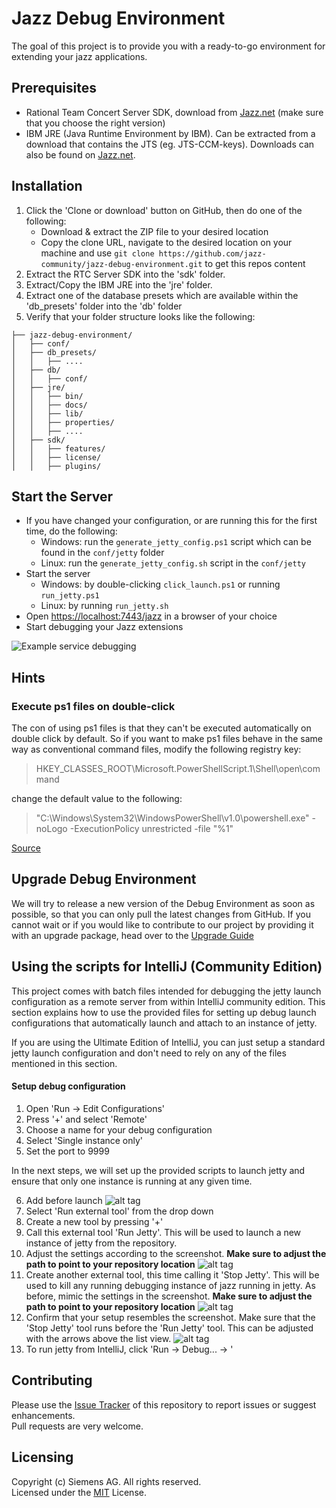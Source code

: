 # Jazz Debug Environment
The goal of this project is to provide you with a ready-to-go environment for extending your jazz applications.

## Prerequisites
 - Rational Team Concert Server SDK, download from [Jazz.net](https://jazz.net/downloads/rational-team-concert/) (make sure that you choose the right version)
 - IBM JRE (Java Runtime Environment by IBM). Can be extracted from a download that contains the JTS (eg. JTS-CCM-keys). Downloads can also be found on [Jazz.net](https://jazz.net/downloads/rational-team-concert/).

## Installation
 1. Click the 'Clone or download' button on GitHub, then do one of the following:
    - Download & extract the ZIP file to your desired location
    - Copy the clone URL, navigate to the desired location on your machine and use `git clone https://github.com/jazz-community/jazz-debug-environment.git` to get this repos content
 2. Extract the RTC Server SDK into the 'sdk' folder.
 3. Extract/Copy the IBM JRE into the 'jre' folder.
 4. Extract one of the database presets which are available within the 'db_presets' folder into the 'db' folder
 5. Verify that your folder structure looks like the following:

```
├── jazz-debug-environment/
│   ├── conf/
│   ├── db_presets/
│   │   ├── ....
│   ├── db/
│   │   ├── conf/
│   ├── jre/
│   │   ├── bin/
│   │   ├── docs/
│   │   ├── lib/
│   │   ├── properties/
│   │   ├── ....
│   ├── sdk/
│   │   ├── features/
│   │   ├── license/
│   │   ├── plugins/
```

## Start the Server
 - If you have changed your configuration, or are running this for the first time, do the following:
    * Windows: run the `generate_jetty_config.ps1` script which can be found in the `conf/jetty` folder
    * Linux: run the `generate_jetty_config.sh` script in the `conf/jetty`
 - Start the server 
    * Windows: by double-clicking `click_launch.ps1` or running `run_jetty.ps1`
    * Linux: by running `run_jetty.sh`
 - Open [https://localhost:7443/jazz](https://localhost:7443/jazz) in a browser of your choice
 - Start debugging your Jazz extensions

![Example service debugging](https://github.com/jazz-community/jazz-debug-environment/blob/master/docs/images/debugging-services.png)

## Hints
### Execute ps1 files on double-click
The con of using ps1 files is that they can't be executed automatically on double click by default. So if you want to make ps1 files behave in the same way as conventional command files, modify the following registry key:

> HKEY_CLASSES_ROOT\Microsoft.PowerShellScript.1\Shell\open\command

change the default value to the following:

> "C:\Windows\System32\WindowsPowerShell\v1.0\powershell.exe" -noLogo -ExecutionPolicy unrestricted -file "%1"

[Source](http://stackoverflow.com/a/20623597)

## Upgrade Debug Environment
We will try to release a new version of the Debug Environment as soon as possible, so that you can only pull the latest changes from GitHub. If you cannot wait or if you would like to contribute to our project by providing it with an upgrade package, head over to the [Upgrade Guide](https://github.com/jazz-community/jazz-debug-environment/blob/master/UPGRADE.MD)

## Using the scripts for IntelliJ (Community Edition)
This project comes with batch files intended for debugging the jetty launch configuration as a remote server from within IntelliJ community edition. This section explains how to use the provided files for setting up debug launch configurations that automatically launch and attach to an instance of jetty.

If you are using the Ultimate Edition of IntelliJ, you can just setup a standard jetty launch configuration and don't need to rely on any of the files mentioned in this section.

#### Setup debug configuration

 1. Open 'Run -> Edit Configurations'
 2. Press '+' and select 'Remote'
 3. Choose a name for your debug configuration
 4. Select 'Single instance only'
 5. Set the port to 9999

In the next steps, we will set up the provided scripts to launch jetty and ensure that only one instance is running at any given time.

 6. Add before launch
![alt tag](https://github.com/jazz-community/jazz-debug-environment/blob/master/docs/images/add_before_launch.png)
 7. Select 'Run external tool' from the drop down
 8. Create a new tool by pressing '+'
 9. Call this external tool 'Run Jetty'. This will be used to launch a new instance of jetty from the repository.
 10. Adjust the settings according to the screenshot. **Make sure to adjust the path to point to your repository location**
![alt tag](https://github.com/jazz-community/jazz-debug-environment/blob/master/docs/images/start_jetty_config.png)
 11. Create another external tool, this time calling it 'Stop Jetty'. This will be used to kill any running debugging instance of jazz running in jetty. As before, mimic the settings in the screenshot. **Make sure to adjust the path to point to your repository location**
![alt tag](https://github.com/jazz-community/jazz-debug-environment/blob/master/docs/images/stop_jetty_config.png)
 12. Confirm that your setup resembles the screenshot. Make sure that the 'Stop Jetty' tool runs before the 'Run Jetty' tool. This can be adjusted with the arrows above the list view.
![alt tag](https://github.com/jazz-community/jazz-debug-environment/blob/master/docs/images/completed_debug_configuration.png)
 13. To run jetty from IntelliJ, click 'Run -> Debug... -> <Name of your debug configuration>'

## Contributing
Please use the [Issue Tracker](https://github.com/jazz-community/jazz-debug-environment/issues) of this repository to report issues or suggest enhancements.<br>
Pull requests are very welcome.

## Licensing
Copyright (c) Siemens AG. All rights reserved.<br>
Licensed under the [MIT](https://github.com/jazz-community/jazz-debug-environment/blob/master/LICENSE) License.
